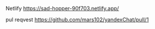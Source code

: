 Netlify 
https://sad-hopper-90f703.netlify.app/

pul reqvest 
https://github.com/mars102/yandexChat/pull/1
